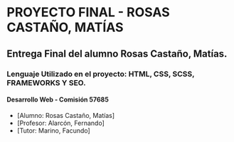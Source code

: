 # PROYECTO FINAL - ROSAS CASTAÑO, MATÍAS

## Entrega Final del alumno Rosas Castaño, Matías.
### Lenguaje Utilizado en el proyecto: HTML, CSS, SCSS, FRAMEWORKS Y SEO.


#### Desarrollo Web - Comisión 57685
* [Alumno: Rosas Castaño, Matías]
* [Profesor: Alarcón, Fernando]
* [Tutor: Marino, Facundo]

